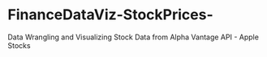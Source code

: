 # FinanceDataViz-StockPrices-
Data Wrangling and Visualizing Stock Data from Alpha Vantage API - Apple Stocks 
